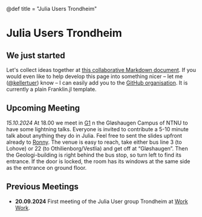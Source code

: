 @def title = "Julia Users Trondheim"

# Julia Users Trondheim

## We just started

Let's collect ideas together at [this collaborative Markdown document](https://md.chaotikum.org/uRl4Oov0RnSrPdbaqfuohw?both). If you would even like to help develop this page into something nicer – let me ([@kellertuer](https://github.com/kellertuer)) know – I can easily add you to the [GitHub organisation](). It is currently a plain Franklin.jl template.

## Upcoming Meeting

*15.10.2024* At 18.00 we meet in [G1](https://link.mazemap.com/EQko3UDJ) n the Gløshaugen Campus of NTNU to have some lightning talks. Everyone is invited to contribute a 5-10 minute talk about anything they do in Julia. Feel free to sent the slides upfront already to [Ronny](https://www.ntnu.edu/employees/ronny.bergmann).
The venue is easy to reach, take either bus line 3 (to Lohove) or 22 (to Othilienborg/Vestlia) and get off at “Gløshaugen”. Then the Geologi-building is right behind the bus stop, so turn left to find its entrance. If the door is locked, the room has its windows at the same side as the entrance on ground floor.

## Previous Meetings

* **20.09.2024** First meeting of the Julia User group Trondheim at [Work Work](https://work-work.no).
